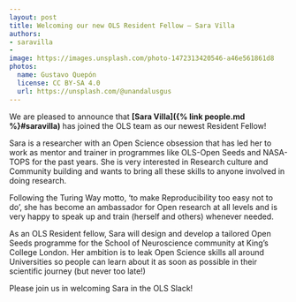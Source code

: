 ```yaml
---
layout: post
title: Welcoming our new OLS Resident Fellow — Sara Villa
authors:
- saravilla
- 
image: https://images.unsplash.com/photo-1472313420546-a46e561861d8
photos:
  name: Gustavo Quepón
  license: CC BY-SA 4.0
  url: https://unsplash.com/@unandalusgus
---
```


We are pleased to announce that **[Sara Villa]({% link people.md %}#saravilla)** has joined the OLS team as our newest Resident Fellow!  

Sara is a researcher with an Open Science obsession that has led her to work as mentor and trainer in programmes like OLS-Open Seeds and NASA-TOPS for the past years.
She is very interested in Research culture and Community building and wants to bring all these skills to anyone involved in doing research. 

Following the Turing Way motto, ‘to make Reproducibility too easy not to do’, she has become an ambassador for Open research at all levels and is very happy to speak up and train (herself and others) whenever needed. 

As an OLS Resident fellow, Sara will design and develop a tailored Open Seeds programme for the School of Neuroscience community at King’s College London.
Her ambition is to leak Open Science skills all around Universities so people can learn about it as soon as possible in their scientific journey (but never too late!)

Please join us in welcoming Sara in the OLS Slack!
